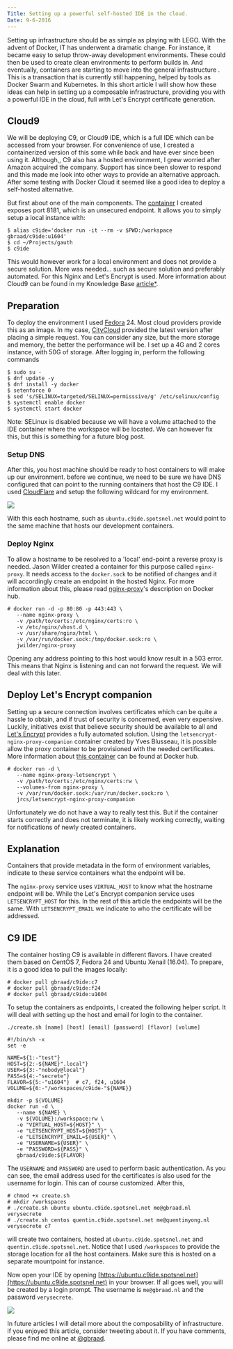 ```yaml
---
Title: Setting up a powerful self-hosted IDE in the cloud.
Date: 9-6-2016
---
```


Setting up infrastructure should be as simple as playing with LEGO. With the advent of Docker, IT has underwent a dramatic change. For instance, it became easy to setup throw-away development environments. These could then be used to create clean environments to perform builds in. And eventually, containers are starting to move into the general infrastructure . This is a transaction that is currently still happening, helped by tools as Docker Swarm and Kubernetes. In this short article I will show how these ideas can help in setting up a composable infrastructure, providing you with a powerful IDE in the cloud, full with Let's Encrypt certificate generation.


## Cloud9
We will be deploying C9, or Cloud9 IDE, which is a full IDE which can be accessed from your browser. For convenience of use, I created a containerized version of this some while back and have ever since been using it. Although,, C9 also has a hosted environment, I grew worried after Amazon acquired the company. Support has since been slower to respond and this made me look into other ways to provide an alternative approach. After some testing with Docker Cloud it seemed like a good idea to deploy a self-hosted alternative.

But first about one of the main components. The [container](https://hub.docker.com/r/gbraad/c9ide/) I created exposes port 8181, which is an unsecured endpoint. It allows you to simply setup a local instance with:
```
$ alias c9ide='docker run -it --rm -v $PWD:/workspace gbraad/c9ide:u1604'
$ cd ~/Projects/gauth
$ c9ide
```

This would however work for a local environment and does not provide a secure solution. More was needed... such as secure solution and preferably automated. For this Nginx and Let's Encrypt is used.  More information about Cloud9 can be found in my Knowledge Base [article](https://github.com/gbraad/knowledge-base/blob/master/technology/c9ide.md)[*](https://gitlab.com/gbraad/knowledge-base/blob/master/technology/c9ide.md).

## Preparation
To deploy the environment I used [Fedora](http://fedoraproject.org) 24. Most cloud providers provide this as an image. In my case, [CityCloud](https://www.citycloud.com) provided the latest version after placing a simple request. You can consider any size, but the more storage and memory, the better the performance will be. I set up a 4G and 2 cores instance, with 50G of storage. After logging in, perform the following commands

```
$ sudo su -
$ dnf update -y
$ dnf install -y docker
$ setenforce 0
$ sed 's/SELINUX=targeted/SELINUX=permisssive/g' /etc/selinux/config
$ systemctl enable docker
$ systemctl start docker
```

Note: SELinux is disabled because we will have a volume attached to the IDE container where the workspace will be located. We can however fix this, but this is something for a future blog post.

### Setup DNS
After this, you host machine should be ready to host containers to will make up our environment. before we continue, we need to be sure we have DNS configured that can point to the running containers that host the C9 IDE. I used [CloudFlare](https://www.cloudflare.com) and setup the following wildcard for my environment. 

![](https://cdn.gbraad.nl/images/blog/c9ide-dns.png)

With this each hostname, such as `ubuntu.c9ide.spotsnel.net` would point to the same machine that hosts our development containers.


### Deploy Nginx
To allow a hostname to be resolved to a 'local' end-point a reverse proxy is needed. Jason Wilder created a container for this purpose called `nginx-proxy`. It needs access to the `docker.sock` to be notified of changes and it will accordingly create an endpoint in the hosted Nginx. For more information about this, please read [nginx-proxy](https://hub.docker.com/r/jwilder/nginx-proxy/)'s description on Docker hub.

```
# docker run -d -p 80:80 -p 443:443 \
   --name nginx-proxy \
   -v /path/to/certs:/etc/nginx/certs:ro \
   -v /etc/nginx/vhost.d \
   -v /usr/share/nginx/html \
   -v /var/run/docker.sock:/tmp/docker.sock:ro \
   jwilder/nginx-proxy
```

Opening any address pointing to this host would know result in a 503 error. This means that Nginx is listening and can not forward the request. We will deal with this later.


## Deploy Let's Encrypt companion
Setting up a secure connection involves certificates which can be quite a hassle to obtain, and if trust of security is concerned, even very expensive. Luckily, initiatives exist that believe security should be available to all and [Let's Encrypt](https://letsencrypt.org) provides a fully automated solution. Using the `letsencrypt-nginx-proxy-companion` container created by Yves Blusseau, it is possible allow the proxy container to be provisioned with the needed certificates. More information about [this container](https://hub.docker.com/r/jrcs/letsencrypt-nginx-proxy-companion/) can be found at Docker hub.

```
# docker run -d \
   --name nginx-proxy-letsencrypt \
   -v /path/to/certs:/etc/nginx/certs:rw \
   --volumes-from nginx-proxy \
   -v /var/run/docker.sock:/var/run/docker.sock:ro \
   jrcs/letsencrypt-nginx-proxy-companion
```

Unfortunately we do not have a way to really test this. But if the container starts correctly and does not terminate, it is likely working correctly, waiting for notifications of newly created containers.


## Explanation
Containers that provide metadata in the form of environment variables, indicate to these service containers what the endpoint will be.

The `nginx-proxy` service uses `VIRTUAL_HOST` to know what the hostname endpoint will be. While the Let's Encrypt companion service uses `LETSENCRYPT_HOST` for this. In the rest of this article the endpoints will be the same. With `LETSENCRYPT_EMAIL` we indicate to who the certificate will be addressed.


## C9 IDE
The container hosting C9 is available in different flavors. I have created them based on CentOS 7, Fedora 24 and Ubuntu Xenail (16.04). To prepare, it is a good idea to pull the images locally:

```
# docker pull gbraad/c9ide:c7
# docker pull gbraad/c9ide:f24
# docker pull gbraad/c9ide:u1604
```

To setup the containers as endpoints, I created the following helper script. It will deal with setting up the host and email for login to the container.

`./create.sh [name] [host] [email] [password] [flavor] [volume]`
```
#!/bin/sh -x
set -e

NAME=${1:-"test"}
HOST=${2:-${NAME}".local"}
USER=${3:-"nobody@local"}
PASS=${4:-"secrete"}
FLAVOR=${5:-"u1604"}  # c7, f24, u1604
VOLUME=${6:-"/workspaces/c9ide-"${NAME}}

mkdir -p ${VOLUME}
docker run -d \
   --name ${NAME} \
   -v ${VOLUME}:/workspace:rw \
   -e "VIRTUAL_HOST=${HOST}" \
   -e "LETSENCRYPT_HOST=${HOST}" \
   -e "LETSENCRYPT_EMAIL=${USER}" \
   -e "USERNAME=${USER}" \
   -e "PASSWORD=${PASS}" \
   gbraad/c9ide:${FLAVOR}
```

The `USERNAME` and `PASSWORD` are used to perform basic authentication.  As you can see, the email address used for the certificates is also used for the username for login. This can of course customized.
 After this, 

```
# chmod +x create.sh
# mkdir /workspaces
# ./create.sh ubuntu ubuntu.c9ide.spotsnel.net me@gbraad.nl verysecrete
# ./create.sh centos quentin.c9ide.spotsnel.net me@quentinyong.nl verysecrete c7
```

will create two containers, hosted at `ubuntu.c9ide.spotsnel.net` and `quentin.c9ide.spotsnel.net`. Notice that I used `/workspaces` to provide the storage location for all the host containers. Make sure this is hosted on a separate mountpoint for instance. 

Now open your IDE by opening [https://ubuntu.c9ide.spotsnel.net](https://ubuntu.c9ide.spotsnel.net) in your browser. If all goes well, you will be created by a login prompt. The username is `me@gbraad.nl` and the password `verysecrete`.

![](https://cdn.gbraad.nl/images/blog/c9ide-final.png)

In future articles I will detail more about the composability of infrastructure. if you enjoyed this article, consider tweeting about it. If you have comments, please find me online at [@gbraad](http://twitter.com/gbraad).
